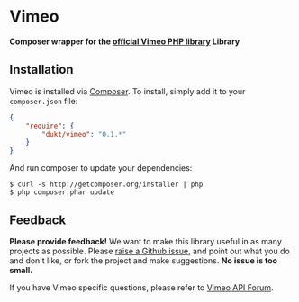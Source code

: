 # Vimeo

**Composer wrapper for the [official Vimeo PHP library](https://github.com/vimeo/vimeo-php-lib) Library**

## Installation

Vimeo is installed via [Composer](http://getcomposer.org/). To install, simply add it
to your `composer.json` file:

```json
{
    "require": {
        "dukt/vimeo": "0.1.*"
    }
}
```

And run composer to update your dependencies:

    $ curl -s http://getcomposer.org/installer | php
    $ php composer.phar update

## Feedback

**Please provide feedback!** We want to make this library useful in as many projects as possible.
Please [raise a Github issue](https://github.com/dukt/vimeo/issues), and point out what you do and don't like, or fork the project and make
suggestions. **No issue is too small.**

If you have Vimeo specific questions, please refer to [Vimeo API Forum](https://vimeo.com/forums/api).